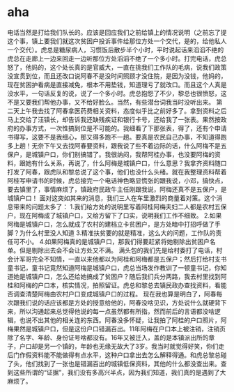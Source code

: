 # aha
电话当然是打给我们队长的。应该是回应我们之前给镇上的情况说明（之前忘了提这个事，镇上要我们就这次贫困户投诉事件给那位方处一个交代，是的，给他私人一个交代）。虎总是糖尿病人，习惯饭后散步半个小时，平时说起话来滔滔不绝的虎总在走廊上一边来回走一边听那位方处滔滔不绝了一个多小时。打完电话，虎总怒了，他妈的，这个处长真的是官威大，一直在挑我们工作队的毛病，说我们政策没宣贯到位，而且还改口说阿春不是没时间照顾才没住院，是因为没钱，他妈的，现在贫困护看病是直接减免，根本不用垫钱，知道理亏了就改口。而且这个人真是没水平，一句话反复的说，说了一个多小时。虎总抱怨了不少，黎总也很愤怒，这不是又要我们帮他办事，又不给好脸么。当然，有些潜台词我当时没听出来。
第二天上午我去找了阿春拿医药费相关资料，态度似乎比之前好多了。拿到资料之后马上交给了汪镇长，却告诉我还缺残疾证和银行卡号，还给我了一张表。果然按政府的办事方式，一次性搞到位是不可能的。我细看了下那张表，得了，还有个申请书得写，这要不是我细心，那又得多跑不一趟。要真是农民自己办事，不知道得跑多上趟！无奈下午又去找阿春要资料，跟我说了些不着边际的话，什么阿梅不是五保户，是城镇户口，你们别搞错了。我很纳闷，我帮阿桂办事，也没要阿梅的资料，跟她有什么关系，再说了，什么阿梅是城镇户口，什么意思？我拿齐资料随口打发了阿春，跟虎队和黎总说了这个事，他们也没什么头绪。就在我整理资料帮着阿桂写申请书的时候，虎总接完一个电话神色略显慌张的跟我说，小邓，搞快点，要去镇里了，事情麻烦了，镇政府民政牛主任刚跟我说，阿梅还真不是五保户，是城镇户口！
  面对这突如其来的消息，我们三人在车里激烈的商量着对策。这个消息带来的问题太多了：
1.我们给方处的说明里写着阿桂阿梅夫妇二人都是农村五保户，现在阿梅成了城镇户口，又给方留下了口实，说明我们工作不细致。
2.如果阿梅是城镇户口，怎么就成了农村的建档立卡贫困户，是方处暗中打招呼做了手脚？为什么村里没人知道
3.精准扶贫要的就是精准，这么大的问题，工作队的责任可不小。
4.如果阿梅真的是城镇户口，那我们得要赶紧将她剔除出贫困户名单。但是剔除出去会不会让方处又不满。
满头包的我们先是给村委打了电话，村会计军哥完全不知情，一直以来他都以为阿桂和阿梅都是五保户；然后打给村支书童书记，童书记竟然知道阿梅是城镇户口，虎总当场发作教训了一顿童书记，你知道她是城镇户口，怎么还给她搞成了贫困户？随后我们兵分两路，我去村里找到阿桂和阿梅的户口本，核实情况，拍照留证。虎总和黎总去镇民政办查找资料，看能否调查清楚阿梅由农村户口变成城镇户口的过程。
现在我也算是明白了，阿春每次跟我们说的话应该都是方处的授意给他的，阿春没啥见识，方处说什么就硬背下来，所以沟通起来总觉得他说的每一点虽然都有所指，然而前后的言语都没啥逻辑，也说不出其他的相关连的东西。阿春没多怀疑，让我拍了阿桂的户口照片，阿梅果然是城镇户口，但是这份户口错漏百出。11年阿梅在户口本上被注销，注销页除了名字、年龄、身份证号啥都没有。16年又被迁入，盖的是本镇派出所的章子，户口却是另一个镇的，年龄也无缘无故大了3岁。我当时就觉得好笑，你们走后门作假资料能不能做得有点水平，这种户口拿出去怎么解释得通。和虎总黎总碰了头，他们找到了一张也是错漏百出的城镇低保资料，其他的什么都没查出来。查到这些所谓的“证据”，我们没有多高兴半点，因为我们知道，我们真的是遇到了大麻烦了。
